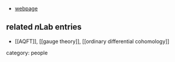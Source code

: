 
* [webpage](http://www.aschenkel.eu)

## related $n$Lab entries

* [[AQFT]], [[gauge theory]], [[ordinary differential cohomology]]

category: people
